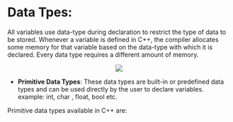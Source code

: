 # Data Tpes:

All variables use data-type during declaration to restrict the type of data to be stored. Whenever a variable is defined in C++, the compiler allocates some memory for that variable based on the data-type with which it is declared. Every data type requires a different amount of memory.

<div style="text-align:center"><img src="https://media.geeksforgeeks.org/wp-content/cdn-uploads/20191113115600/DatatypesInC.png" /></div>



* <b>Primitive Data Types</b>: These data types are built-in or predefined data types and can be used directly by the user to declare variables. example: int, char , float, bool etc.

 Primitive data types available in C++ are: 